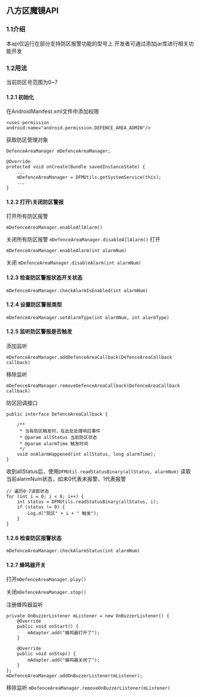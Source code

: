## 八方区魔镜API #
### 1.1介绍 #
本api仅运行在部分支持防区报警功能的型号上
开发者可通过添加jar库进行相关功能开发

### 1.2用法 #

当前防区号范围为0~7

#### 1.2.1 初始化 #
在AndroidManifest.xml文件中添加权限

`<uses-permission android:name="android.permission.DEFENCE_AREA_ADMIN"/>`

获取防区管理对象
```
DefenceAreaManager mDefenceAreaManager;

@Override
protected void onCreate(Bundle savedInstanceState) {
    ...
    mDefenceAreaManager = DFMUtils.getSystemService(this);
    ...
}
```

#### 1.2.2 打开\关闭防区警报 #
打开所有防区报警


`mDefenceAreaManager.enableAllAlarm()`


关闭所有防区报警
`mDefenceAreaManager.disableAllAlarm()`
打开

`mDefenceAreaManager.enableAlarm(int alarmNum)`

关闭
`mDefenceAreaManager.disableAlarm(int alarmNum)`

#### 1.2.3 检查防区警报状态开关状态 #

`mDefenceAreaManager.checkAlarmIsEnabled(int alarmNum)`

#### 1.2.4 设置防区警报类型 #

`mDefenceAreaManager.setAlarmType(int alarmNum, int alarmType)` 

#### 1.2.5 监听防区警报是否触发 #

添加监听

`mDefenceAreaManager.addDefenceAreaCallback(DefenceAreaCallback callback)`

移除监听

`mDefenceAreaManager.removeDefenceAreaCallback(DefenceAreaCallback callback)`

防区回调接口

```
public interface DefenceAreaCallback {

    /**
     * 当有防区触发时，在此处处理响应事件
     * @param allStatus 当前防区状态
     * @param alarmTime 触发时间
     */
    void onAlarmHappened(int allStatus, long alarmTime);
}
```

收到allStatus后，使用`DFMUtil.readStatusBinary(allStatus, alarmNum)` 读取当前alarmNum状态，如未0代表未报警，1代表报警

```
// 遍历0-7读取状态
for (int i = 0; i < 8; i++) {
    int status = DFMUtils.readStatusBinary(allStatus, i);
    if (status != 0) {
        Log.d("防区" + i + " 触发");
    }
}
```

#### 1.2.6 检查防区报警状态 #

`mDefenceAreaManager.checkAlarmStatus(int alarmNum)`

#### 1.2.7 蜂鸣器开关 #

打开`mDefenceAreaManager.play()`


关闭`mDefenceAreaManager.stop()`

注册蜂鸣器监听
```
private OnBuzzerListener mListener = new OnBuzzerListener() {
    @Override
    public void onStart() {
        mAdapter.add("蜂鸣器打开了");
    }

    @Override
    public void onStop() {
        mAdapter.add("蜂鸣器关闭了");
    }
};
mDefenceAreaManager.addOnBuzzerListener(mListener);

```

移除监听
`mDefenceAreaManager.removeOnBuzzerListener(mListener)`


